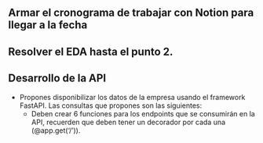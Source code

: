 ## Armar el cronograma de trabajar con Notion para llegar a la fecha
## Resolver el EDA hasta el punto 2.
## Desarrollo de la API
* Propones disponibilizar los datos de la empresa usando el framework FastAPI. Las consultas que propones son las siguientes:
    * Deben crear 6 funciones para los endpoints que se consumirán en la API, recuerden que deben tener un decorador por cada una (@app.get(‘/’)).
    